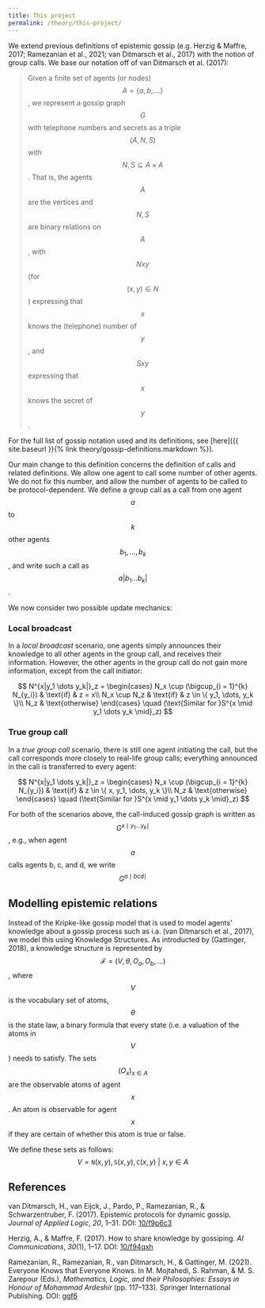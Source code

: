 ```yaml
---
title: This project
permalink: /theory/this-project/
---
```


We extend previous definitions of epistemic gossip (e.g. Herzig & Maffre, 2017;
Ramezanian et al., 2021; van Ditmarsch et al., 2017) with the notion of group
calls. We base our notation off of van Ditmarsch et al. (2017):

> Given a finite set of agents (or nodes) $$A = \{a,b,\dots\}$$, we represent a
> gossip graph $$G$$ with telephone numbers and secrets as a triple $$(A, N, S)$$
> with $$N, S \subseteq A \times A$$. That is, the agents $$A$$ are the vertices and
> $$N,S$$ are binary relations on $$A$$, with $$Nxy$$ (for $$(x,y) \in N$$)
> expressing that $$x$$ knows the (telephone) number of $$y$$, and $$Sxy$$
> expressing that $$x$$ knows the secret of $$y$$.

For the full list of gossip notation used and its definitions, see [here]({{
site.baseurl }}{% link theory/gossip-definitions.markdown %}).

Our main change to this definition concerns the definition of calls and related
definitions. We allow one agent to call some number of other agents. We do not
fix this number, and allow the number of agents to be called to be
protocol-dependent. We define a group call as a call from one agent $$a$$ to
$$k$$ other agents $$b_1, \dots, b_k$$, and write such a call as $$a|b_1 \dots
b_k|$$.

We now consider two possible update mechanics:

### Local broadcast

In a _local broadcast_ scenario, one agents simply announces their knowledge to
all other agents in the group call, and receives their information. However, the
other agents in the group call do not gain more information, except from the
call initiator:

$$
    N^{x|y_1 \dots y_k|}_z =
    \begin{cases}
        N_x \cup (\bigcup_{i = 1}^{k} N_{y_i}) & \text{if} & z = x\\
        N_x \cup N_z & \text{if} & z \in \{ y_1, \dots, y_k \}\\
        N_z & \text{otherwise}
    \end{cases}
    \quad
    (\text{Similar for }S^{x \mid y_1 \dots y_k \mid}_z)
$$

### True group call

In a _true group call_ scenario, there is still one agent initiating the call,
but the call corresponds more closely to real-life group calls; everything
announced in the call is transferred to every agent:

$$
    N^{x|y_1 \dots y_k|}_z =
    \begin{cases}
        N_x \cup (\bigcup_{i = 1}^{k} N_{y_i}) & \text{if} & z \in \{ x, y_1, \dots, y_k \}\\
        N_z & \text{otherwise}
    \end{cases}
    \quad
    (\text{Similar for }S^{x \mid y_1 \dots y_k \mid}_z)
$$

For both of the scenarios above, the call-induced gossip graph is written as $$G^{x \mid y_1 \dots y_k \mid}$$, e.g., when agent $$a$$ calls agents b, c, and d, we write $$G^{a \mid bcd \mid}$$

## Modelling epistemic relations

Instead of the Kripke-like gossip model that is used to model agents' knowledge about a gossip process such as i.a. (van Ditmarsch et al., 2017), we model this using Knowledge Structures. As introducted by (Gattinger, 2018), a knowledge structure is represented by $$\mathcal{F}=(V,\theta,O_a,O_b,\ldots)$$, where $$V$$ is the vocabulary set of atoms, $$\theta$$ is the state law, a binary formula that every state (i.e. a valuation of the atoms in $$V$$) needs to satisfy. The sets $$(O_x)_{x\in A}$$ are the observable atoms of agent $$x$$. An atom is observable for agent $$x$$ if they are certain of whether this atom is true or false. 

We define these sets as follows:
$$
    V = {\texttt{N}(x,y), \texttt{S}(x,y), \texttt{C}(x,y)\ |\ x,y\in A}
$$

## References

van Ditmarsch, H., van Eijck, J., Pardo, P., Ramezanian, R., & Schwarzentruber,
F. (2017). Epistemic protocols for dynamic gossip. _Journal of Applied Logic_, _20_,
1–31. DOI: [10/f9p6c3](https://doi.org/10/f9p6c3)

Herzig, A., & Maffre, F. (2017). How to share knowledge by gossiping. _AI
Communications_, _30_(1), 1–17. DOI: [10/f94qxh](https://doi.org/10/f94qxh)

Ramezanian, R., Ramezanian, R., van Ditmarsch, H., & Gattinger, M. (2021).
Everyone Knows that Everyone Knows. In M. Mojtahedi, S. Rahman, & M. S. Zarepour
(Eds.), _Mathematics, Logic, and their Philosophies: Essays in Honour of Mohammad
Ardeshir_ (pp. 117–133). Springer International Publishing.
DOI: [ggf6](https://doi.org/ggf6)